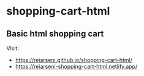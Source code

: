 # shopping-cart-html

## Basic html shopping cart

Visit: 
- https://reiarseni.github.io/shopping-cart-html/
- https://reiarseni-shopping-cart-html.netlify.app/
